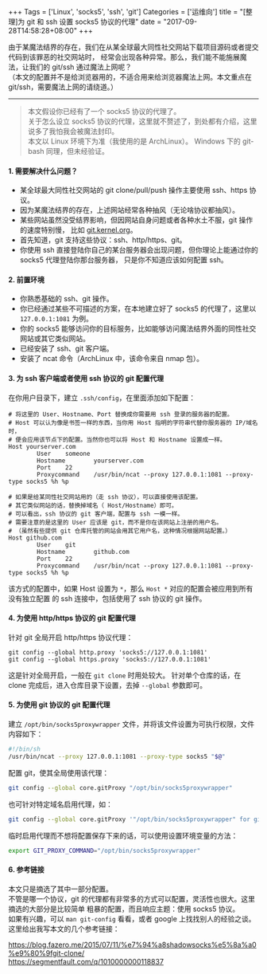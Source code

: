 +++
Tags = ['Linux', 'socks5', 'ssh', 'git']
Categories = ['运维向']
title = "[整理]为 git 和 ssh 设置 socks5 协议的代理"
date = "2017-09-28T14:58:28+08:00"
+++

由于某魔法结界的存在，我们在从某全球最大同性社交网站下载项目源码或者提交代码到该罪恶的社交网站时，
经常会出现各种异常。那么，我们能不能施展魔法，让我们的 git/ssh 通过魔法上网呢？  
（本文的配置并不是给浏览器用的，不适合用来给浏览器魔法上网。本文重点在 git/ssh，需要魔法上网的请绕道。）

<!--more-->

******

> 本文假设你已经有了一个 socks5 协议的代理了。  
> 关于怎么设立 socks5 协议的代理，这里就不赘述了，到处都有介绍，这里说多了我怕我会被魔法封印。  
> 本文以 Linux 环境下为准（我使用的是 ArchLinux）。
Windows 下的 git-bash 同理，但未经验证。  

#### 1. 需要解决什么问题？

- 某全球最大同性社交网站的 git clone/pull/push 操作主要使用 ssh、https 协议。
- 因为某魔法结界的存在，上述网站经常各种抽风（无论啥协议都抽风）。
- 某些网站虽然没受结界影响，但因网站自身问题或者各种水土不服，git 操作的速度特别慢，
比如 [git.kernel.org](https://git.kernel.org)。
- 首先知道，git 支持这些协议：ssh、http/https、git。
- 你使用 ssh 直接登陆你自己的某台服务器会出现问题，但你理论上能通过你的 socks5 代理登陆你那台服务器，
只是你不知道应该如何配置 ssh。

#### 2. 前置环境

- 你熟悉基础的 ssh、git 操作。
- 你已经通过某些不可描述的方案，在本地建立好了 socks5 的代理了，这里以 `127.0.0.1:1081` 为例。
- 你的 socks5 能够访问你的目标服务，比如能够访问魔法结界外面的同性社交网站或其它类似网站。
- 已经安装了 ssh、git 客户端。
- 安装了 ncat 命令（ArchLinux 中，该命令来自 nmap 包）。

#### 3. 为 ssh 客户端或者使用 ssh 协议的 git 配置代理

在你用户目录下，建立 `.ssh/config`，在里面添加如下配置：

```
# 将这里的 User、Hostname、Port 替换成你需要用 ssh 登录的服务器的配置。
# Host 可以认为像是书签一样的东西，当你用 Host 指明的字符串代替你服务器的 IP/域名 时，
# 便会应用该节点下的配置。当然你也可以将 Host 和 Hostname 设置成一样。
Host yourserver.com
        User    someone
        Hostname        yourserver.com
        Port    22
        Proxycommand    /usr/bin/ncat --proxy 127.0.0.1:1081 --proxy-type socks5 %h %p

# 如果是给某同性社交网站用的（走 ssh 协议），可以直接使用该配置。
# 其它类似网站的话，替换掉域名（ Host/Hostname）即可。
# 可以看出，ssh 协议的 git 客户端，配置与 ssh 一模一样。
# 需要注意的是这里的 User 应该是 git，而不是你在该网站上注册的用户名。
# （虽然有些提供 git 仓库托管的网站会用其它用户名，这种情况根据网站配置。）
Host github.com
        User    git
        Hostname        github.com
        Port    22
        Proxycommand    /usr/bin/ncat --proxy 127.0.0.1:1081 --proxy-type socks5 %h %p
```

该方式的配置中，如果 Host 设置为 `*`，那么 `Host *` 对应的配置会被应用到所有没有独立配置
的 ssh 连接中，包括使用了 ssh 协议的 git 操作。

#### 4. 为使用 http/https 协议的 git 配置代理

针对 git 全局开启 http/https 协议代理：

```
git config --global http.proxy 'socks5://127.0.0.1:1081'
git config --global https.proxy 'socks5://127.0.0.1:1081'
```

这是针对全局开启，一般在 `git clone` 时用处较大。
针对单个仓库的话，在 clone 完成后，进入仓库目录下设置，去掉 `--global` 参数即可。

#### 5. 为使用 git 协议的 git 配置代理

建立 `/opt/bin/socks5proxywrapper` 文件，并将该文件设置为可执行权限，文件内容如下：

``` bash
#!/bin/sh
/usr/bin/ncat --proxy 127.0.0.1:1081 --proxy-type socks5 "$@"
```

配置 git，使其全局使用该代理：

```bash
git config --global core.gitProxy "/opt/bin/socks5proxywrapper"
```

也可针对特定域名启用代理，如：

```bash
git config --global core.gitProxy '"/opt/bin/socks5proxywrapper" for git.kernel.org'
```

临时启用代理而不想将配置保存下来的话，可以使用设置环境变量的方法：

```bash
export GIT_PROXY_COMMAND="/opt/bin/socks5proxywrapper"
```

#### 6. 参考链接

本文只是摘选了其中一部分配置。  
不管是哪一个协议，git 的代理都有非常多的方式可以配置，灵活性也很大。这里摘选的大部分是比较简单
粗暴的配置，而且响应主题：使用 socks5 协议。  
如果有兴趣，可以 `man git-config` 看看，或者 google 上找找别人的经验之谈。  
这里给出我写本文的几个参考链接：

<https://blog.fazero.me/2015/07/11/%e7%94%a8shadowsocks%e5%8a%a0%e9%80%9fgit-clone/>  
<https://segmentfault.com/q/1010000000118837>  

